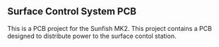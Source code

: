 Surface Control System PCB
-------
This is a PCB project for the Sunfish MK2. This project contains a PCB designed to distribute power to the surface contol station.
